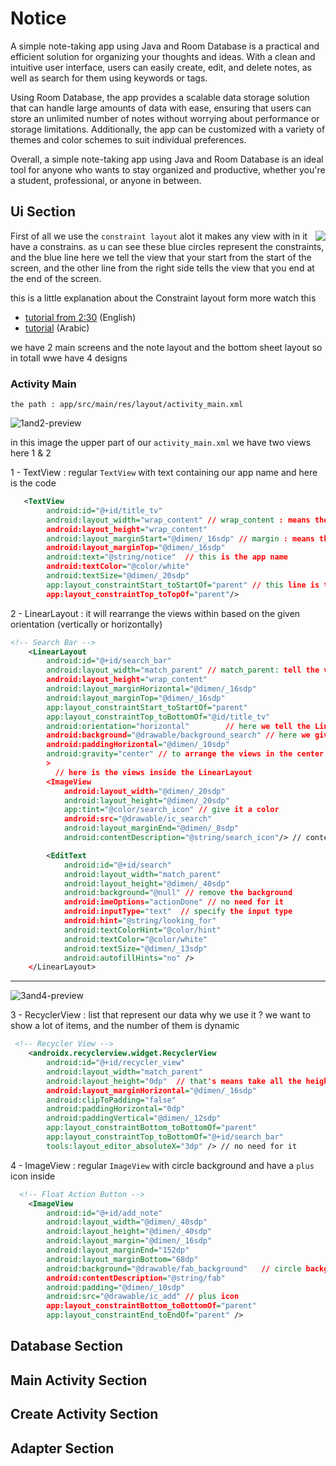 # Notice
A simple note-taking app using Java and Room Database is a practical and efficient solution for organizing your thoughts and ideas. With a clean and intuitive user interface, users can easily create, edit, and delete notes, as well as search for them using keywords or tags.

Using Room Database, the app provides a scalable data storage solution that can handle large amounts of data with ease, ensuring that users can store an unlimited number of notes without worrying about performance or storage limitations. Additionally, the app can be customized with a variety of themes and color schemes to suit individual preferences.

Overall, a simple note-taking app using Java and Room Database is an ideal tool for anyone who wants to stay organized and productive, whether you're a student, professional, or anyone in between.

## Ui Section
First of all we use the `constraint layout` alot
<img align="right" src="https://github.com/moha-b/Notice/assets/73842931/cf247085-c406-4c27-bcd5-9c4a279f2d40"/>
it makes any view with in it have a constrains. as u can see these blue circles represent the constraints, and the blue line here we tell the view that your start from the start of the screen, and the other line from the right side tells the view that you end at the end of the screen.

this is a little explanation about the Constraint layout form more watch this 
- [tutorial from 2:30](https://www.youtube.com/watch?v=VsgXFdynDuQ) (English)
- [tutorial](https://www.youtube.com/watch?v=9We9t_z4MoA) (Arabic)

we have 2 main screens and the note layout and the bottom sheet layout so in totall wwe have 4 designs

### Activity Main
```
the path : app/src/main/res/layout/activity_main.xml
```
![1and2-preview](https://github.com/moha-b/Notice/assets/73842931/b7705d14-dd86-4510-a364-284beca8f4f1)

in this image the upper part of our `activity_main.xml` we have two views here 1 & 2

1 - TextView : regular `TextView` with text containing our app name and here is the code
```xml
   <TextView
        android:id="@+id/title_tv"
        android:layout_width="wrap_content" // wrap_content : means the view will take the space he needs
        android:layout_height="wrap_content"
        android:layout_marginStart="@dimen/_16sdp" // margin : means the view will take space from a specific side start means left
        android:layout_marginTop="@dimen/_16sdp"
        android:text="@string/notice"  // this is the app name
        android:textColor="@color/white"
        android:textSize="@dimen/_20sdp"
        app:layout_constraintStart_toStartOf="parent" // this line is the constrint line 
        app:layout_constraintTop_toTopOf="parent"/>
```

2 - LinearLayout : it will rearrange the views within based on the given orientation (vertically or horizontally)
```xml
<!-- Search Bar -->
    <LinearLayout
        android:id="@+id/search_bar"
        android:layout_width="match_parent" // match_parent: tell the view to take the whole width or height for the screen
        android:layout_height="wrap_content"
        android:layout_marginHorizontal="@dimen/_16sdp"
        android:layout_marginTop="@dimen/_16sdp"
        app:layout_constraintStart_toStartOf="parent"
        app:layout_constraintTop_toBottomOf="@id/title_tv"
        android:orientation="horizontal"        // here we tell the LinearLayout it will arrange the views horizontally
        android:background="@drawable/background_search" // here we give the LinearLayout a background how? later..
        android:paddingHorizontal="@dimen/_10sdp"
        android:gravity="center" // to arrange the views in the center
        >
          // here is the views inside the LinearLayout
        <ImageView
            android:layout_width="@dimen/_20sdp"
            android:layout_height="@dimen/_20sdp"
            app:tint="@color/search_icon" // give it a color
            android:src="@drawable/ic_search"
            android:layout_marginEnd="@dimen/_8sdp"
            android:contentDescription="@string/search_icon"/> // contentDescription : for descrip the icon (no need for it)

        <EditText
            android:id="@+id/search"
            android:layout_width="match_parent"
            android:layout_height="@dimen/_40sdp"
            android:background="@null" // remove the background
            android:imeOptions="actionDone" // no need for it 
            android:inputType="text"  // specify the input type 
            android:hint="@string/looking_for"
            android:textColorHint="@color/hint"
            android:textColor="@color/white"
            android:textSize="@dimen/_13sdp"
            android:autofillHints="no" />
    </LinearLayout>
```

---

![3and4-preview](https://github.com/moha-b/Notice/assets/73842931/d87170bb-dfb5-4c1a-814d-c58779a70f6e)

3 - RecyclerView : list that represent our data why we use it ? we want to show a lot of items, and the number of them is dynamic
```xml
 <!-- Recycler View -->
    <androidx.recyclerview.widget.RecyclerView
        android:id="@+id/recycler_view"
        android:layout_width="match_parent"
        android:layout_height="0dp"  // that's means take all the height available
        android:layout_marginHorizontal="@dimen/_16sdp"
        android:clipToPadding="false"
        android:paddingHorizontal="0dp"
        android:paddingVertical="@dimen/_12sdp"
        app:layout_constraintBottom_toBottomOf="parent"
        app:layout_constraintTop_toBottomOf="@+id/search_bar"
        tools:layout_editor_absoluteX="3dp" /> // no need for it
```

4 - ImageView : regular `ImageView` with circle background and have a `plus` icon inside
```xml
  <!-- Float Action Button -->
    <ImageView
        android:id="@+id/add_note"
        android:layout_width="@dimen/_40sdp"
        android:layout_height="@dimen/_40sdp"
        android:layout_margin="@dimen/_16sdp"
        android:layout_marginEnd="152dp"
        android:layout_marginBottom="68dp"
        android:background="@drawable/fab_background"   // circle background
        android:contentDescription="@string/fab"
        android:padding="@dimen/_10sdp"
        android:src="@drawable/ic_add" // plus icon
        app:layout_constraintBottom_toBottomOf="parent"
        app:layout_constraintEnd_toEndOf="parent" />
```

## Database Section

## Main Activity Section

## Create Activity Section

## Adapter Section
